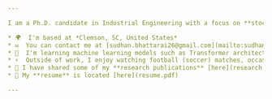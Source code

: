 ```yaml
---

I am a Ph.D. candidate in Industrial Engineering with a focus on **stochastic optimization**, **operations research**, and **data-driven decision-making**. My GitHub showcases a collection of research projects, algorithms, and applications in **supply chain logistics**, **time series modeling**, and optimization under uncertainty. I enjoy transforming complex real-world problems into mathematical models and solving them using `Python`, `Gurobi`, and `machine learning` techniques. Feel free to explore my repositories and connect if you'd like to collaborate or discuss ideas!

* 🌍  I'm based at *Clemson, SC, United States*
* ✉️  You can contact me at [sudhan.bhattarai26@gmail.com](mailto:sudhan.bhattarai26@gmail.com)
* 🧠  I'm learning machine learning models such as Transformer architectures to enhance time-series forecasting within optimization frameworks.
* ⚡  Outside of work, I enjoy watching football (soccer) matches, occasionally playing, socializing with friends, and traveling to new places.
* 📄 I have shared some of my **research publications** [here](research.md)
* 📝 My **resume** is located [here](resume.pdf)

---
```

